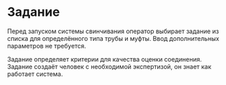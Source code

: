 # Задание

Перед запуском системы свинчивания оператор выбирает задание из списка для определённого типа трубы и муфты. Ввод дополнительных параметров не требуется.

Задание определяет критерии для качества оценки соединения.
Задание создаёт человек с необходимой экспертизой, он знает как работает система.
